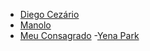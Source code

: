 - [Diego Cezário](https://github.com/dcezario/)
- [Manolo](https://github.com/MReis89)
- [Meu Consagrado](https://github.com/mathcale)
-[Yena Park](http://github.com/Yena-Park)
